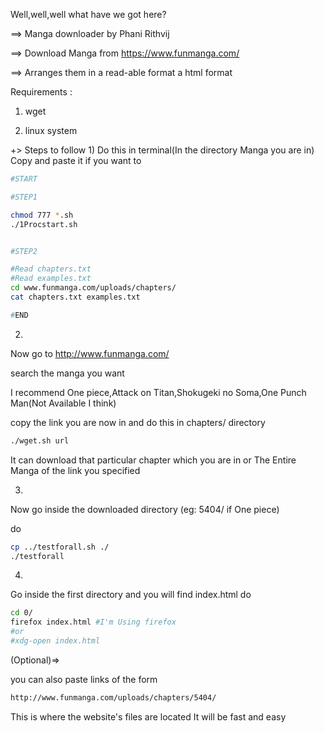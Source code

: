 Well,well,well what have we got here?

==> Manga downloader by Phani Rithvij

==> Download Manga from https://www.funmanga.com/

==> Arranges them in a read-able format a html format

Requirements :

1. wget 

2. linux system


+> Steps to follow
1)
Do this in terminal(In the directory Manga you are in)
Copy and paste it if you want to

```bash
#START

#STEP1

chmod 777 *.sh
./1Procstart.sh


#STEP2

#Read chapters.txt
#Read examples.txt
cd www.funmanga.com/uploads/chapters/
cat chapters.txt examples.txt

#END
```

2)

Now go to http://www.funmanga.com/

search the manga you want

I recommend One piece,Attack on Titan,Shokugeki no Soma,One Punch Man(Not Available I think)

copy the link you are now in and do this in chapters/ directory

```bash
./wget.sh url
```

It can download that particular chapter which you are in 
or The Entire Manga of the link you specified

3)
Now go inside the downloaded directory (eg: 5404/ if One piece)

do

```bash
cp ../testforall.sh ./
./testforall
```

4)
Go inside the first directory and you will find index.html
do

```bash
cd 0/
firefox index.html #I'm Using firefox
#or
#xdg-open index.html 
```

(Optional)=>

you can also paste links of the form

```bash
http://www.funmanga.com/uploads/chapters/5404/
```

This is where the website's files are located
It will be fast and easy
